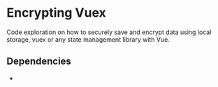 # Encrypting Vuex

Code exploration on how to securely save and encrypt data using local storage, vuex or any state management library with Vue.

## Dependencies
- 